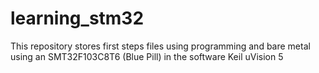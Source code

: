 # learning_stm32

This repository stores first steps files using programming and bare metal using an SMT32F103C8T6 (Blue Pill) in the software Keil uVision 5
